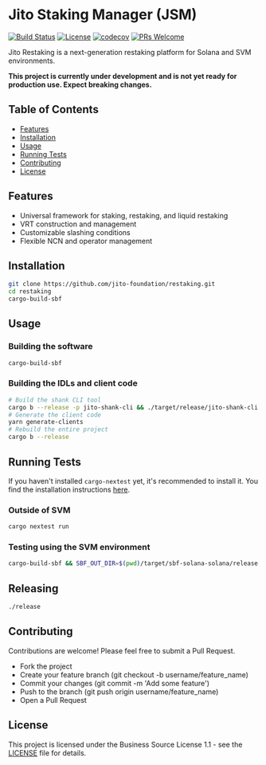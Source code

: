 # Jito Staking Manager (JSM)

[![Build Status](https://github.com/jito-foundation/restaking/actions/workflows/ci.yaml/badge.svg?branch=master)](https://github.com/jito-foundation/restaking/actions)
[![License](https://img.shields.io/badge/License-BSL%201.1-blue.svg)](https://mariadb.com/bsl11/)
[![codecov](https://codecov.io/gh/jito-foundation/restaking/branch/master/graph/badge.svg?token=Q28COAGZ89)](https://codecov.io/gh/jito-foundation/restaking)
[![PRs Welcome](https://img.shields.io/badge/PRs-welcome-brightgreen.svg)](http://makeapullrequest.com)

Jito Restaking is a next-generation restaking platform for Solana and SVM environments.

**This project is currently under development and is not yet ready for production use.
Expect breaking changes.**

## Table of Contents

- [Features](#features)
- [Installation](#installation)
- [Usage](#usage)
- [Running Tests](#running-tests)
- [Contributing](#contributing)
- [License](#license)

## Features

- Universal framework for staking, restaking, and liquid restaking
- VRT construction and management
- Customizable slashing conditions
- Flexible NCN and operator management

## Installation

```bash
git clone https://github.com/jito-foundation/restaking.git
cd restaking
cargo-build-sbf
```

## Usage

### Building the software

```bash
cargo-build-sbf
```

### Building the IDLs and client code

```bash
# Build the shank CLI tool
cargo b --release -p jito-shank-cli && ./target/release/jito-shank-cli
# Generate the client code
yarn generate-clients
# Rebuild the entire project
cargo b --release
```

## Running Tests

If you haven't installed `cargo-nextest` yet, it's recommended to install it.
You find the installation instructions [here](https://nexte.st/docs/installation/from-source/).

### Outside of SVM

```bash
cargo nextest run
```

### Testing using the SVM environment

```bash
cargo-build-sbf && SBF_OUT_DIR=$(pwd)/target/sbf-solana-solana/release cargo nextest run --all-features
```

## Releasing

```bash
./release
```

## Contributing

Contributions are welcome! Please feel free to submit a Pull Request.

- Fork the project
- Create your feature branch (git checkout -b username/feature_name)
- Commit your changes (git commit -m 'Add some feature')
- Push to the branch (git push origin username/feature_name)
- Open a Pull Request

## License

This project is licensed under the Business Source License 1.1 - see the [LICENSE](./LICENSE.md) file for details.
